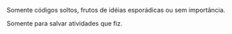 Somente códigos soltos, frutos de idéias esporádicas ou sem importância. 

Somente para salvar atividades que fiz. 
